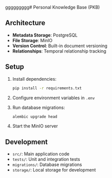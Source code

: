 ggggggggg# Personal Knowledge Base (PKB)

## Architecture

- **Metadata Storage**: PostgreSQL
- **File Storage**: MinIO
- **Version Control**: Built-in document versioning
- **Relationships**: Temporal relationship tracking

## Setup

1. Install dependencies:
   ```bash
   pip install -r requirements.txt
   ```

2. Configure environment variables in `.env`

3. Run database migrations:
   ```bash
   alembic upgrade head
   ```

4. Start the MinIO server

## Development

- `src/`: Main application code
- `tests/`: Unit and integration tests
- `migrations/`: Database migrations
- `storage/`: Local storage for development
